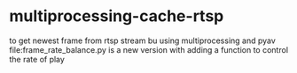 # multiprocessing-cache-rtsp
to get newest frame from rtsp stream bu using multiprocessing and pyav
file:frame_rate_balance.py is a new version with adding a function to control the rate of play
